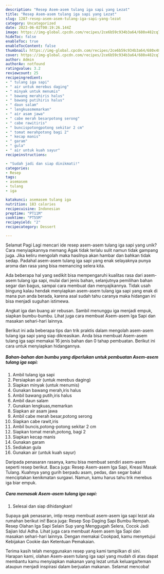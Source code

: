 ```yaml
---
description: "Resep Asem-asem tulang iga sapi yang Lezat"
title: "Resep Asem-asem tulang iga sapi yang Lezat"
slug: 1287-resep-asem-asem-tulang-iga-sapi-yang-lezat
category: Uncategorized
date: 2023-06-02T00:19:26.144Z
image: https://img-global.cpcdn.com/recipes/2ce6b59c934b3a64/680x482cq70/asem-asem-tulang-iga-sapi-foto-resep-utama.jpg
hideToc: false
enableToc: true
enableTocContent: false
thumbnail: https://img-global.cpcdn.com/recipes/2ce6b59c934b3a64/680x482cq70/asem-asem-tulang-iga-sapi-foto-resep-utama.jpg
cover: https://img-global.cpcdn.com/recipes/2ce6b59c934b3a64/680x482cq70/asem-asem-tulang-iga-sapi-foto-resep-utama.jpg
author: Admin
authorAv: notfound
ratingvalue: 3.2
reviewcount: 25
recipeingredient:
- " tulang iga sapi"
- " air untuk merebus daging"
- " minyak untuk menumis"
- " bawang merahiris halus"
- " bawang putihiris halus"
- " daun salam"
- " lengkuasmemarkan"
- " air asam jawa"
- " cabe merah besarpotong serong"
- " cabe rawitiris"
- " buncispotongpotong sekitar 2 cm"
- " tomat merahpotong bagi 2"
- " kecap manis"
- " garam"
- " gula"
- " air untuk kuah sayur"
recipeinstructions:

- "Sudah jadi dan siap dinikmati!"
categories:
- Resep
tags:
- asemasem
- tulang
- iga

katakunci: asemasem tulang iga 
nutrition: 183 calories
recipecuisine: Indonesian
preptime: "PT11M"
cooktime: "PT55M"
recipeyield: "2"
recipecategory: Dessert

---
```



Selamat Pagi Lagi mencari ide resep asem-asem tulang iga sapi yang unik? Cara menyiapkannya memang Agak tidak terlalu sulit namun tidak gampang juga. Jika keliru mengolah maka hasilnya akan hambar dan bahkan tidak sedap. Padahal asem-asem tulang iga sapi yang enak selayaknya punya aroma dan rasa yang bisa memancing selera kita.


Ada beberapa hal yang sedikit bisa mempengaruhi kualitas rasa dari asem-asem tulang iga sapi, mulai dari jenis bahan, selanjutnya pemilihan bahan segar dan bagus, sampai cara membuat dan menyajikannya. Tidak usah bingung kalau hendak menyiapkan asem-asem tulang iga sapi yang enak di mana pun anda berada, karena asal sudah tahu caranya maka hidangan ini bisa menjadi suguhan istimewa.

Angkat iga dan buang air rebusan. Sambil menunggu iga menjadi empuk, siapkan bumbu-bumbu. Lihat juga cara membuat Asem-asem Iga Sapi dan masakan sehari-hari lainnya.


Berikut ini ada beberapa tips dan trik praktis dalam mengolah asem-asem tulang iga sapi yang siap dikreasikan. Anda bisa membuat Asem-asem tulang iga sapi memakai 16 jenis bahan dan 0 tahap pembuatan. Berikut ini cara untuk menyiapkan hidangannya.

<!--inarticleads1-->

##### Bahan-bahan dan bumbu yang diperlukan untuk pembuatan Asem-asem tulang iga sapi:

1. Ambil  tulang iga sapi
1. Persiapkan  air (untuk merebus daging)
1. Siapkan  minyak (untuk menumis)
1. Gunakan  bawang merah,iris halus
1. Ambil  bawang putih,iris halus
1. Ambil  daun salam
1. Gunakan  lengkuas,memarkan
1. Siapkan  air asam jawa
1. Ambil  cabe merah besar,potong serong
1. Siapkan  cabe rawit,iris
1. Ambil  buncis,potong-potong sekitar 2 cm
1. Siapkan  tomat merah,potong, bagi 2
1. Siapkan  kecap manis
1. Gunakan  garam
1. Sediakan  gula
1. Gunakan  air (untuk kuah sayur)


Daripada penasaran rasanya, kamu bisa membuat sendiri asem-asem seperti resep berikut. Baca juga: Resep Asem-asem Iga Sapi, Kreasi Masak Tulang. Kuahnya yang gurih berpadu asam, pedas, dan segar bakal menciptakan kenikmatan surgawi. Namun, kamu harus tahu trik merebus iga biar empuk. 

<!--inarticleads2-->

##### Cara memasak Asem-asem tulang iga sapi:


1. Selesai dan siap dihidangkan!

Supaya gak penasaran, intip resep membuat asem-asem iga sapi lezat ala rumahan berikut ini! Baca juga: Resep Sop Daging Sapi Bumbu Rempah. Resep Olahan Iga Sapi Selain Sup yang Menggugah Selera, Cocok Jadi Sajian Idul Adha. Lihat juga cara membuat Asem asem Iga Sapi dan masakan sehari-hari lainnya. Dengan memakai Cookpad, kamu menyetujui Kebijakan Cookie dan Ketentuan Pemakaian. 

Terima kasih telah menggunakan resep yang kami tampilkan di sini. Harapan kami, olahan Asem-asem tulang iga sapi yang mudah di atas dapat membantu kamu menyiapkan makanan yang lezat untuk keluarga/teman ataupun menjadi inspirasi dalam berjualan makanan. Selamat mencoba!

